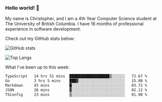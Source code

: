 ### Hello world! 👋
My name is Christopher, and I am a 4th Year Computer Science student at The University of British Columbia. I have 16 months of professional experience in software development.


Check out my GitHub stats below: 

![GitHub stats](https://github-readme-stats-chrishadrian.vercel.app/api?username=chrishadrian&hide=contribs,issues&count_private=true&show_icons=true&theme=tokyonight)

![Top Langs](https://github-readme-stats-chrishadrian.vercel.app/api/top-langs/?username=chrishadrian&exclude_repo=prodify,cpsc221&layout=compact&theme=tokyonight&langs_count=4)

What I've been up to this week:
<!--START_SECTION:waka-->

```txt
TypeScript   14 hrs 51 mins  ██████████████████▒░░░░░░   72.67 %
Go           3 hrs 5 mins    ███▓░░░░░░░░░░░░░░░░░░░░░   15.08 %
Markdown     45 mins         █░░░░░░░░░░░░░░░░░░░░░░░░   03.72 %
JSON         26 mins         ▓░░░░░░░░░░░░░░░░░░░░░░░░   02.12 %
TSConfig     23 mins         ▒░░░░░░░░░░░░░░░░░░░░░░░░   01.90 %
```

<!--END_SECTION:waka-->
<!-- [![willianrod's wakatime stats](https://github-readme-stats.vercel.app/api/wakatime?username=chrishadrian)](https://github.com/anuraghazra/github-readme-stats) -->

<!--
- 🔭 I’m currently working on ...
- 🌱 I’m currently learning ...
- 👯 I’m looking to collaborate on ...
- 🤔 I’m looking for help with ...
- 💬 Ask me about ...
- 📫 How to reach me: ...
- 😄 Pronouns: ...
- ⚡ Fun fact: ...
-->
